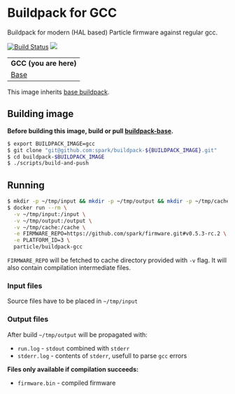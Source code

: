 # Buildpack for GCC
Buildpack for modern (HAL based) Particle firmware against regular gcc.

[![Build Status](https://travis-ci.org/spark/buildpack-gcc.svg)](https://travis-ci.org/spark/buildpack-gcc) [![](https://imagelayers.io/badge/particle/buildpack-gcc:latest.svg)](https://imagelayers.io/?images=particle/buildpack-gcc:latest 'Get your own badge on imagelayers.io')

| |
|---|
| **GCC (you are here)** |
| [Base](https://github.com/spark/buildpack-base) |

This image inherits [base buildpack](https://github.com/spark/buildpack-base).

## Building image

**Before building this image, build or pull [buildpack-base](https://github.com/spark/buildpack-base).**

```bash
$ export BUILDPACK_IMAGE=gcc
$ git clone "git@github.com:spark/buildpack-${BUILDPACK_IMAGE}.git"
$ cd buildpack-$BUILDPACK_IMAGE
$ ./scripts/build-and-push
```

## Running

```bash
$ mkdir -p ~/tmp/input && mkdir -p ~/tmp/output && mkdir -p ~/tmp/cache
$ docker run --rm \
  -v ~/tmp/input:/input \
  -v ~/tmp/output:/output \
  -v ~/tmp/cache:/cache \
  -e FIRMWARE_REPO=https://github.com/spark/firmware.git#v0.5.3-rc.2 \
  -e PLATFORM_ID=3 \
  particle/buildpack-gcc
```

`FIRMWARE_REPO` will be fetched to cache directory provided with `-v` flag. It will also contain compilation intermediate files.

### Input files
Source files have to be placed in `~/tmp/input`

### Output files
After build `~/tmp/output` will be propagated with:

* `run.log` - `stdout` combined with `stderr`
* `stderr.log` - contents of `stderr`, usefull to parse `gcc` errors

**Files only available if compilation succeeds:**
* `firmware.bin` - compiled firmware
